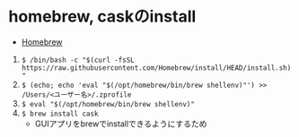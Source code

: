 # homebrew, caskのinstall

- [Homebrew](https://brew.sh/)

1. `$ /bin/bash -c "$(curl -fsSL https://raw.githubusercontent.com/Homebrew/install/HEAD/install.sh)"`
2. `$ (echo; echo 'eval "$(/opt/homebrew/bin/brew shellenv)"') >> /Users/<ユーザー名>/.zprofile`
3. `$ eval "$(/opt/homebrew/bin/brew shellenv)"`
4. `$ brew install cask`
    - GUIアプリをbrewでinstallできるようにするため
